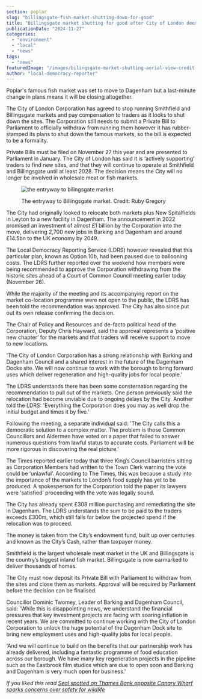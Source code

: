 ```yaml
---
section: poplar
slug: "billingsgate-fish-market-shutting-down-for-good"
title: "Billingsgate market shutting for good after City of London deems ballooning costs too high"
publicationDate: "2024-11-27"
categories: 
  - "environment"
  - "local"
  - "news"
tags: 
  - "news"
featuredImage: "/images/bilingsgate-market-shutting-aerial-view-credit-ruby-gregory-2024.jpg"
author: "local-democracy-reporter"
---
```


Poplar's famous fish market was set to move to Dagenham but a last-minute change in plans means it will be closing altogether.

The City of London Corporation has agreed to stop running Smithfield and Billingsgate markets and pay compensation to traders as it looks to shut down the sites. The Corporation still needs to submit a Private Bill to Parliament to officially withdraw from running them however it has rubber-stamped its plans to shut down the famous markets, so the bill is expected to be a formality.

Private Bills must be filed on November 27 this year and are presented to Parliament in January. The City of London has said it is ‘actively supporting’ traders to find new sites, and that they will continue to operate at Smithfield and Billingsgate until at least 2028. The decision means the City will no longer be involved in wholesale meat or fish markets.

<figure>

![the entryway to bilingsgate market ](/images/bilingsgate-market-credit-ruby-gregory-2024.jpg)

<figcaption>

The entryway to Billingsgate market. Credit: Ruby Gregory

</figcaption>

</figure>

The City had originally looked to relocate both markets plus New Spitalfields in Leyton to a new facility in Dagenham. The announcement in 2022 promised an investment of almost £1 billion by the Corporation into the move, delivering 2,700 new jobs in Barking and Dagenham and around £14.5bn to the UK economy by 2049.

The Local Democracy Reporting Service (LDRS) however revealed that this particular plan, known as Option 10b, had been paused due to ballooning costs. The LDRS further reported over the weekend how members were being recommended to approve the Corporation withdrawing from the historic sites ahead of a Court of Common Council meeting earlier today (November 26).

While the majority of the meeting and its accompanying report on the market co-location programme were not open to the public, the LDRS has been told the recommendation was approved. The City has also since put out its own release confirming the decision.

The Chair of Policy and Resources and de-facto political head of the Corporation, Deputy Chris Hayward, said the approval represents a ‘positive new chapter’ for the markets and that traders will receive support to move to new locations.

'The City of London Corporation has a strong relationship with Barking and Dagenham Council and a shared interest in the future of the Dagenham Docks site. We will now continue to work with the borough to bring forward uses which deliver regeneration and high-quality jobs for local people.'

The LDRS understands there has been some consternation regarding the recommendation to pull out of the markets. One person previously said the relocation had become unviable due to ongoing delays by the City. Another told the LDRS: 'Everything the Corporation does you may as well drop the initial budget and times it by five.'

Following the meeting, a separate individual said: 'The City calls this a democratic solution to a complex matter. The problem is those Common Councillors and Aldermen have voted on a paper that failed to answer numerous questions from lawful status to accurate costs. Parliament will be more rigorous in discovering the real picture.'

The Times reported earlier today that three King’s Council barristers sitting as Corporation Members had written to the Town Clerk warning the vote could be ‘unlawful’. According to The Times, this was because a study into the importance of the markets to London’s food supply has yet to be produced. A spokesperson for the Corporation told the paper its lawyers were ‘satisfied’ proceeding with the vote was legally sound.

The City has already spent £308 million purchasing and remediating the site in Dagenham. The LDRS understands the sum to be paid to the traders exceeds £300m, which still falls far below the projected spend if the relocation was to proceed.

The money is taken from the City’s endowment fund, built up over centuries and known as the City’s Cash, rather than taxpayer money.

Smithfield is the largest wholesale meat market in the UK and Billingsgate is the country’s biggest inland fish market. Billingsgate is now earmarked to deliver thousands of homes.

The City must now deposit its Private Bill with Parliament to withdraw from the sites and close them as markets. Approval will be required by Parliament before the decision can be finalised.

Councillor Dominic Twomey, Leader of Barking and Dagenham Council, said: 'While this is disappointing news, we understand the financial pressures that key investment projects are facing with soaring inflation in recent years. We are committed to continue working with the City of London Corporation to unlock the huge potential of the Dagenham Dock site to bring new employment uses and high-quality jobs for local people.

'And we will continue to build on the benefits that our partnership work has already delivered, including a fantastic programme of food education across our borough. We have many key regeneration projects in the pipeline such as the Eastbrook film studios which are due to open soon and Barking and Dagenham is very much open for business.'

_If you liked this read [Seal spotted on Thames Bank opposite Canary Wharf sparks concerns over safety for wildlife](https://poplarlondon.co.uk/seal-spotted-thames-canary-wharf-sandbank-safety-concerns/)_
